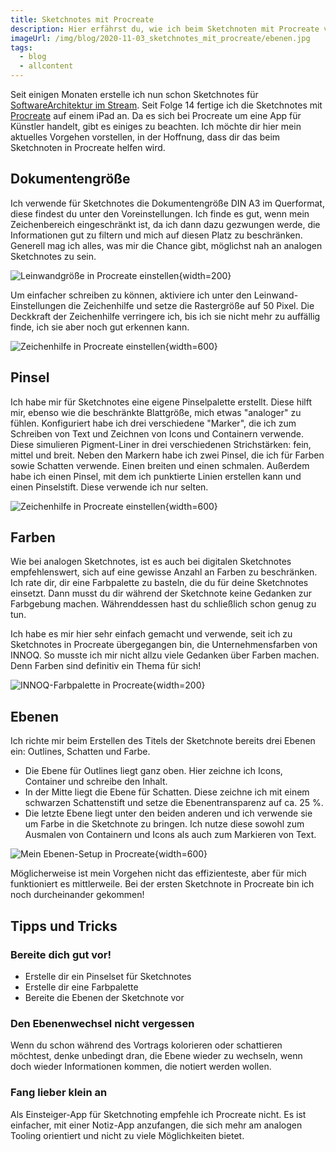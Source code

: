 ```yaml
---
title: Sketchnotes mit Procreate
description: Hier erfährst du, wie ich beim Sketchnoten mit Procreate vorgehe
imageUrl: /img/blog/2020-11-03_sketchnotes_mit_procreate/ebenen.jpg
tags:
  - blog
  - allcontent
---
```

Seit einigen Monaten erstelle ich nun schon Sketchnotes für [SoftwareArchitektur im Stream](https://software-architektur.tv/). Seit Folge 14 fertige ich die Sketchnotes mit [Procreate](https://procreate.art/) auf einem iPad an. Da es sich bei Procreate um eine App für Künstler handelt, gibt es einiges zu beachten. Ich möchte dir hier mein aktuelles Vorgehen vorstellen, in der Hoffnung, dass dir das beim Sketchnoten in Procreate helfen wird.

## Dokumentengröße

Ich verwende für Sketchnotes die Dokumentengröße DIN A3 im Querformat, diese findest du unter den Voreinstellungen. Ich finde es gut, wenn mein Zeichenbereich eingeschränkt ist, da ich dann dazu gezwungen werde, die Informationen gut zu filtern und mich auf diesen Platz zu beschränken. Generell mag ich alles, was mir die Chance gibt, möglichst nah an analogen Sketchnotes zu sein.

![Leinwandgröße in Procreate einstellen](/img/blog/2020-11-03_sketchnotes_mit_procreate/leinwandgroesse.jpg){width=200}

Um einfacher schreiben zu können, aktiviere ich unter den Leinwand-Einstellungen die Zeichenhilfe und setze die Rastergröße auf 50 Pixel. Die Deckkraft der Zeichenhilfe verringere ich, bis ich sie nicht mehr zu auffällig finde, ich sie aber noch gut erkennen kann.

![Zeichenhilfe in Procreate einstellen](/img/blog/2020-11-03_sketchnotes_mit_procreate/zeichenhilfe.png){width=600}

## Pinsel

Ich habe mir für Sketchnotes eine eigene Pinselpalette erstellt. Diese hilft mir, ebenso wie die beschränkte Blattgröße, mich etwas "analoger" zu fühlen. Konfiguriert habe ich drei verschiedene "Marker", die ich zum Schreiben von Text und Zeichnen von Icons und Containern verwende. Diese simulieren Pigment-Liner in drei verschiedenen Strichstärken: fein, mittel und breit. Neben den Markern habe ich zwei Pinsel, die ich für Farben sowie Schatten verwende. Einen breiten und einen schmalen. Außerdem habe ich einen Pinsel, mit dem ich punktierte Linien erstellen kann und einen Pinselstift. Diese verwende ich nur selten.

![Zeichenhilfe in Procreate einstellen](/img/blog/2020-11-03_sketchnotes_mit_procreate/pinselsammlung.png){width=600}

## Farben

Wie bei analogen Sketchnotes, ist es auch bei digitalen Sketchnotes empfehlenswert, sich auf eine gewisse Anzahl an Farben zu beschränken. Ich rate dir, dir eine Farbpalette zu basteln, die du für deine Sketchnotes einsetzt. Dann musst du dir während der Sketchnote keine Gedanken zur Farbgebung machen. Währenddessen hast du schließlich schon genug zu tun.

Ich habe es mir hier sehr einfach gemacht und verwende, seit ich zu Sketchnotes in Procreate übergegangen bin, die Unternehmensfarben von INNOQ. So musste ich mir nicht allzu viele Gedanken über Farben machen. Denn Farben sind definitiv ein Thema für sich!

![INNOQ-Farbpalette in Procreate](/img/blog/2020-11-03_sketchnotes_mit_procreate/farbpalette.jpg){width=200}

## Ebenen

Ich richte mir beim Erstellen des Titels der Sketchnote bereits drei Ebenen ein: Outlines, Schatten und Farbe.

* Die Ebene für Outlines liegt ganz oben. Hier zeichne ich Icons, Container und schreibe den Inhalt. 
* In der Mitte liegt die Ebene für Schatten. Diese zeichne ich mit einem schwarzen Schattenstift und setze die Ebenentransparenz auf ca. 25 %. 
* Die letzte Ebene liegt unter den beiden anderen und ich verwende sie um Farbe in die Sketchnote zu bringen. Ich nutze diese sowohl zum Ausmalen von Containern und Icons als auch zum Markieren von Text.

![Mein Ebenen-Setup in Procreate](/img/blog/2020-11-03_sketchnotes_mit_procreate/ebenen.jpg){width=600}

Möglicherweise ist mein Vorgehen nicht das effizienteste, aber für mich funktioniert es mittlerweile. Bei der ersten Sketchnote in Procreate bin ich noch durcheinander gekommen!

## Tipps und Tricks

### Bereite dich gut vor!

* Erstelle dir ein Pinselset für Sketchnotes
* Erstelle dir eine Farbpalette
* Bereite die Ebenen der Sketchnote vor

### Den Ebenenwechsel nicht vergessen

Wenn du schon während des Vortrags kolorieren oder schattieren möchtest, denke unbedingt dran, die Ebene wieder zu wechseln, wenn doch wieder Informationen kommen, die notiert werden wollen.

### Fang lieber klein an

Als Einsteiger-App für Sketchnoting empfehle ich Procreate nicht. Es ist einfacher, mit einer Notiz-App anzufangen, die sich mehr am analogen Tooling orientiert und nicht zu viele Möglichkeiten bietet.
